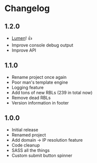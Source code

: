 # Changelog

## 1.2.0

* [Lumen](http://lumen.laravel.com)! :+1:
* Improve console debug output
* Improve API

## 1.1.0
* Rename project once again
* Poor man's template engine
* Logging feature
* Add tons of new RBLs (239 in total now)
* Remove dead RBLs
* Version information in footer 

## 1.0.0
* Initial release
* Renamed project
* Add domain -> IP resolution feature
* Code cleanup
* SASS all the things
* Custom submit button spinner
